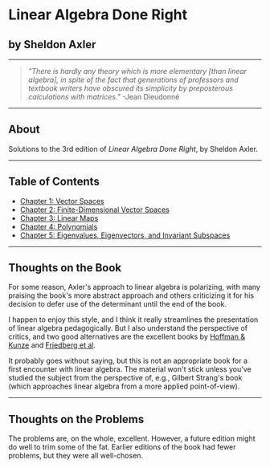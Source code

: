 # Linear Algebra Done Right
## by Sheldon Axler
___

> *"There is hardly any theory which is more elementary [than linear algebra], in spite of the fact that generations of professors and textbook writers have obscured its simplicity by preposterous calculations with matrices."* -Jean Dieudonné
___

## About

Solutions to the 3rd edition of *Linear Algebra Done Right*, by Sheldon Axler.  
___

## Table of Contents

* [Chapter 1: Vector Spaces](https://latexonline.cc/compile?git=https://github.com/jubnoske08/linear_algebra&target=chapter_1.tex&command=pdflatex)
* [Chapter 2: Finite-Dimensional Vector Spaces](https://latexonline.cc/compile?git=https://github.com/jubnoske08/linear_algebra&target=chapter_2.tex&command=pdflatex)
* [Chapter 3: Linear Maps](https://latexonline.cc/compile?git=https://github.com/jubnoske08/linear_algebra&target=chapter_3.tex&command=pdflatex)
* [Chapter 4: Polynomials](https://latexonline.cc/compile?git=https://github.com/jubnoske08/linear_algebra&target=chapter_4.tex&command=pdflatex)
* [Chapter 5: Eigenvalues, Eigenvectors, and Invariant Subspaces](https://latexonline.cc/compile?git=https://github.com/jubnoske08/linear_algebra&target=chapter_5.tex&command=pdflatex)
___

## Thoughts on the Book

For some reason, Axler's approach to linear algebra is polarizing, with many praising the book's more abstract approach and others criticizing it for his decision to defer use of the determinant until the end of the book. 

I happen to enjoy this style, and I think it really streamlines the presentation of linear algebra pedagogically.  But I also understand the perspective of critics, and two good alternatives are the excellent books by [Hoffman & Kunze](https://www.pearson.com/us/higher-education/program/Hoffman-Linear-Algebra-2nd-Edition/PGM52361.html) and [Friedberg et al](https://www.pearson.com/us/higher-education/program/Friedberg-Linear-Algebra-5th-Edition/PGM1939358.html). 

It probably goes without saying, but this is not an appropriate book for a first encounter with linear algebra.  The material won't stick unless you've studied the subject from the perspective of, e.g., Gilbert Strang's book (which approaches linear algebra from a more applied point-of-view).
___

## Thoughts on the Problems

The problems are, on the whole, excellent.  However, a future edition might do well to trim some of the fat.  Earlier editions of the book had fewer problems, but they were all well-chosen.      



